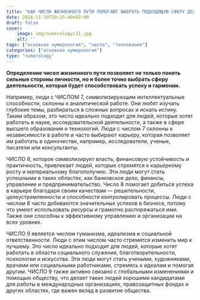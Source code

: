 ```yaml
---
title: "КАК ЧИСЛА ЖИЗНЕННОГО ПУТИ ПОМОГАЮТ ВЫБРАТЬ ПОДХОДЯЩУЮ СФЕРУ ДЕЯТЕЛЬНОСТИ"
date: 2024-11-10T19:25:40+03:00
draft: false
cover:
    image: img/numerology/11.jpg
    alt: ''
tags: ["основная нумерология", "числа", "толкования"]
categories: ["основная нумерология"]
type: "numerology"
---
```


**Определение чисел жизненного пути позволяет не только понять сильные стороны личности, но и более точно выбрать сферу деятельности, которая будет способствовать успеху и гармонии.**

Например, люди с ЧИСЛОМ 7, символизирующим интеллектуальные способности, склонны к аналитической работе. Они любят изучать глубокие темы, разбираться в сложных вопросах и искать истину. Таким образом, это число идеально подходит для людей, которые хотят работать в науке, исследовательской деятельности, а также в сфере высшего образования и технологий. Люди с числом 7 склонны к независимости в работе и часто выбирают карьеру, которая позволяет им работать в одиночестве, например, исследователи, ученые, писатели или консультанты.

ЧИСЛО 8, которое символизирует власть, финансовую устойчивость и практичность, привлекает людей, которые стремятся к карьерному росту и материальному благополучию. Эти люди могут стать успешными в таких областях, как банковское дело, финансы, управление и предпринимательство. Число 8 помогает добиться успеха в карьере благодаря своим качествам — решительности, целеустремленности и способности контролировать процессы. Люди с числом 8 часто добиваются значительных успехов в бизнесе, потому что умеют использовать ресурсы и грамотно распоряжаться ими. Также они способны к эффективному управлению и организации на всех уровнях.

ЧИСЛО 9 является числом гуманизма, идеализма и социальной ответственности. Люди с этим числом часто стремятся изменить мир к лучшему. Это число идеально подходит для людей, которые хотят работать в области социального служения, благотворительности, психологии и искусства. Эти люди могут стать учеными, художниками, врачами или социальными работниками, стремясь к идеалам и помогая другим. ЧИСЛО 9 также активно связано с глобальными изменениями и помощью обществу, что делает таких людей хорошими кандидатами для работы в международных организациях, правозащитных фондах и других областях, где важен вклад в развитие общества.

